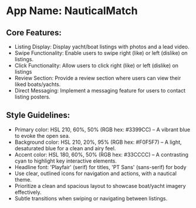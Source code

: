 # **App Name**: NauticalMatch

## Core Features:

- Listing Display: Display yacht/boat listings with photos and a lead video.
- Swipe Functionality: Enable users to swipe right (like) or left (dislike) on listings.
- Click Functionality: Allow users to click right (like) or left (dislike) on listings
- Review Section: Provide a review section where users can view their liked boats/yachts.
- Direct Messaging: Implement a messaging feature for users to contact listing posters.

## Style Guidelines:

- Primary color: HSL 210, 60%, 50% (RGB hex: #3399CC) – A vibrant blue to evoke the open sea.
- Background color: HSL 210, 20%, 95% (RGB hex: #F0F5F7) – A light, desaturated blue for a clean and airy feel.
- Accent color: HSL 180, 60%, 50% (RGB hex: #33CCCC) – A contrasting cyan to highlight key interactive elements.
- Headline font: 'Playfair' (serif) for titles, 'PT Sans' (sans-serif) for body
- Use clear, outlined icons for navigation and actions, with a nautical theme.
- Prioritize a clean and spacious layout to showcase boat/yacht imagery effectively.
- Subtle transitions when swiping or navigating between listings.